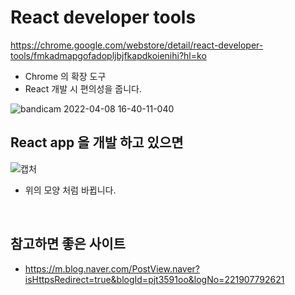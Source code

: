 # React developer tools

https://chrome.google.com/webstore/detail/react-developer-tools/fmkadmapgofadopljbjfkapdkoienihi?hl=ko

- Chrome 의 확장 도구
- React 개발 시 편의성을 줍니다.

![bandicam 2022-04-08 16-40-11-040](https://user-images.githubusercontent.com/87301268/162389107-d4e2f162-0c53-485e-987e-4d77a8fdcc54.jpg)

## React app 을 개발 하고 있으면
![캡처](https://user-images.githubusercontent.com/87301268/162389524-5b32c995-b0d9-4d25-92e9-1d06da9f7401.JPG)

- 위의 모양 처럼 바뀝니다.

<br>


## 참고하면 좋은 사이트
- https://m.blog.naver.com/PostView.naver?isHttpsRedirect=true&blogId=pjt3591oo&logNo=221907792621

